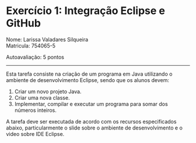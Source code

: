# Exercício 1: Integração Eclipse e GitHub

Nome: Larissa Valadares Silqueira <br />
Matricula: 754065-5
 
Autoavaliação: 5 pontos

---

Esta tarefa consiste na criação de um programa em Java utilizando o ambiente de desenvolvimento Eclipse, sendo que os alunos devem:

1. Criar um novo projeto Java.
2. Criar uma nova classe.
3. Implementar, compilar e executar um programa para somar dos números inteiros.

A tarefa deve ser executada de acordo com os recursos especificados abaixo, particularmente o slide sobre o ambiente de desenvolvimento e o video sobre IDE Eclipse.
